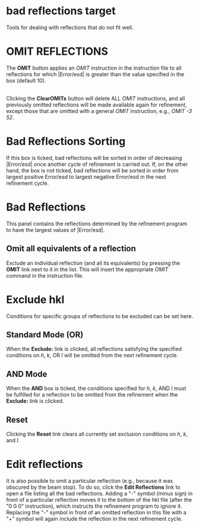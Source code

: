 # bad reflections target
Tools for dealing with reflections that do not fit well.


# OMIT REFLECTIONS
The **OMIT** button applies an *OMIT* instruction in the instruction file to all reflections for which |Error/esd| is greater than the value specified in the box (default 10).
<br>
<br>

Clicking the **ClearOMITs** button will delete ALL *OMIT* instructions, and all previously omitted reflections will be made available again for refinement, except those that are omitted with a general *OMIT* instruction, e.g., *OMIT -3 52*.


# Bad Reflections Sorting
If this box is ticked, bad reflections will be sorted in order of decreasing |Error/esd| once another cycle of refinement is carried out. If, on the other hand, the box is not ticked, bad reflections will be sorted in order from largest positive Error/esd to largest negative Error/esd in the next refinement cycle.


# Bad Reflections
This panel contains the reflections determined by the refinement program to have the largest values of |Error/esd|.

## Omit all equivalents of a reflection
Exclude an individual reflection (and all its equivalents) by pressing the **OMIT** link next to it in the list. This will insert the appropriate *OMIT* command in the instruction file.


# Exclude hkl
Conditions for specific groups of reflections to be excluded can be set here.

## Standard Mode (OR)
When the **Exclude:** link is clicked, all reflections satisfying the specified conditions on *h*, *k*, OR *l* will be omitted from the next refinement cycle.

## AND Mode
When the **AND** box is ticked, the conditions specified for *h*, *k*, AND *l* must be fulfilled for a reflection to be omitted from the refinement when the **Exclude:** link is clicked.

## Reset
Clicking the **Reset** link clears all currently set exclusion conditions on *h*, *k*, and *l*.


# Edit reflections
It is also possible to omit a particular reflection (e.g., because it was obscured by the beam stop). To do so, click the **Edit Reflections** link to open a file listing all the bad reflections. Adding a "-" symbol (minus sign) in front of a particular reflection moves it to the bottom of the hkl file (after the "0 0 0" instruction), which instructs the refinement program to ignore it. Replacing the "-" symbol in front of an omitted reflection in this file with a "+" symbol will again include the reflection in the next refinement cycle.